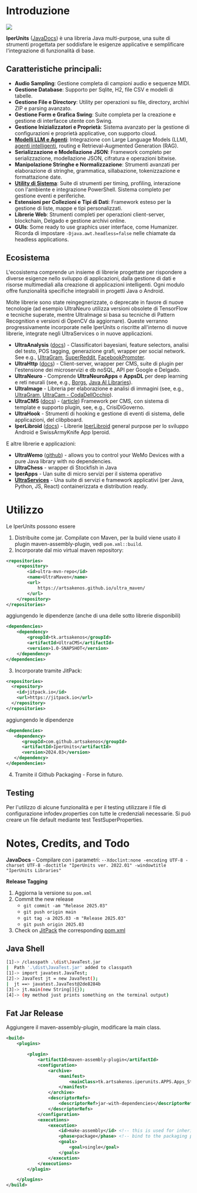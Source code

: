 # Introduzione

[![](https://jitpack.io/v/artsakenos/IperUnits.svg)](https://jitpack.io/#artsakenos/IperUnits)

**IperUnits** ([JavaDocs](https://artsakenos.github.io/ultra_lib_docs/IperUnits/index.html)) è una libreria Java multi-purpose,
una suite di strumenti progettata per soddisfare le esigenze applicative e semplificare l'integrazione di funzionalità di base.

## Caratteristiche principali:

- **Audio Sampling**: Gestione completa di campioni audio e sequenze MIDI.
- **Gestione Database**: Supporto per Sqlite, H2, file CSV e modelli di tabelle.
- **Gestione File e Directory**: Utility per operazioni su file, directory, archivi ZIP e parsing avanzato.
- **Gestione Form e Grafica Swing**: Suite completa per la creazione e gestione di interfacce utente con Swing.
- **Gestione Inizializzatori e Proprietà**: Sistema avanzato per la gestione di configurazioni e proprietà applicative, con supporto cloud.
- **[Modelli LLM e Agenti](./src/main/java/tk/artsakenos/iperunits/llm/Readme.md)**: 
    Integrazione con Large Language Models (LLM), 
    [agenti intelligenti](https://infodev.wordpress.com/2023/11/15/ai-agents/), routing e Retrieval-Augmented Generation (RAG).
- **Serializzazione e Modellazione JSON**: Framework completo per serializzazione, modellazione JSON, cifratura e operazioni bitwise.
- **Manipolazione Stringhe e Normalizzazione**: Strumenti avanzati per elaborazione di stringhe, grammatica, sillabazione, tokenizzazione e formattazione date.
- **[Utility di Sistema](./src/main/java/tk/artsakenos/iperunits/system/Readme.md)**: 
    Suite di strumenti per timing, profiling, interazione con l'ambiente e integrazione PowerShell.
    Sistema completo per gestione eventi e periferiche.
- **Estensioni per Collezioni e Tipi di Dati**: Framework esteso per la gestione di liste, mappe e tipi personalizzati.
- **Librerie Web**: Strumenti completi per operazioni client-server, blockchain, Delgado e gestione archivi online.
- **GUIs**: Some ready to use graphics user interface, come Humanizer. Ricorda di impostare `-Djava.awt.headless=false` nelle chiamate da headless applications.

## Ecosistema

L'ecosistema comprende un insieme di librerie progettate per rispondere a diverse esigenze nello sviluppo di applicazioni,
dalla gestione di dati e risorse multimediali alla creazione di applicazioni intelligenti.
Ogni modulo offre funzionalità specifiche integrabili in progetti Java o Android.

Molte librerie sono state reingegnerizzate, o deprecate in favore di nuove tecnologie
(ad esempio UltraNeuro utilizza versioni obsolete di TensorFlow e tecniche superate,
mentre UltraImage si basa su tecniche di Pattern Recognition e versioni di OpenCV da aggiornare).
Queste verranno progressivamente incorporate nelle IperUnits o riscritte all'interno di nuove librerie,
integrate negli UltraServices o in nuove applicazioni.

* **UltraAnalysis** ([docs](https://artsakenos.github.io/ultra_lib_docs/UltraAnalysis/index.html)) - Classificatori bayesiani, feature selectors, analisi del testo, POS tagging, generazione grafi, wrapper per social network. See e.g., [UltraGram](https://infodev.wordpress.com/2018/04/05/ultracms-uscenno-release/), [SuperReddit](https://infodev.wordpress.com/2017/01/20/esperimenti-con-reddit/), [FacebookPromoter](https://infodev.wordpress.com/2015/07/10/facebook-promoter/).
* **UltraHttp** ([docs](https://artsakenos.github.io/ultra_lib_docs/UltraHttp/index.html)) - Client-server, wrapper per CMS, suite di plugin per l'estensione dei microservizi e db noSQL, API per Google e Delgado.
* **UltraNeuro** - Comprende **UltraNeuroApps** e **AppsDL** per deep learning e reti neurali (see, e.g., [Borgs](https://infodev.wordpress.com/2018/04/15/borgs/), [Java AI Libraries](https://infodev.wordpress.com/2018/04/10/testing-some-java-ai-libraries/)).
* **UltraImage** - Libreria per elaborazione e analisi di immagini (see, e.g., [UltraGram](https://infodev.wordpress.com/2020/12/05/ultragram-bot-intergeptor-deluxe-2020/), [UltraCam - CodaDellOcchio](https://infodev.wordpress.com/2013/11/05/ultracam/)).
* **UltraCMS** ([docs](https://artsakenos.github.io/ultra_lib_docs/UltraCMS/index.html)) - ([article](https://infodev.wordpress.com/2018/04/05/ultracms-uscenno-release/)) Framework per CMS, con sistema di template e supporto plugin, see, e.g., CrisiDiGoverno.
* **UltraHook** - Strumenti di hooking e gestione di eventi di sistema, delle applicazioni, del clibpboard.
* **IperLibroid** ([docs](https://artsakenos.github.io/ultra_lib_docs/IperLibroid/index.html)) - Librerie [IperLibroid](https://github.com/artsakenos/Iperoid) general purpose per lo sviluppo Android e SwissArmyKnife App Iperoid.

E altre librerie e applicazioni:
* **UltraWemo** ([github](https://github.com/artsakenos/UltraWemo)) - allows you to control your WeMo Devices with a pure Java library with no dependencies.
* **UltraChess** - wrapper di Stockfish in Java
* **IperApps** - Uan suite di micro servizi per il sistema operativo
* [**UltraServices**](https://github.com/artsakenos/UltraServices) - Una suite di servizi e framework applicativi (per Java, Python, JS, React) containerizzata e distribution ready.


# Utilizzo
Le IperUnits possono essere
1. Distribuite come jar. Compilate con Maven,
   per la build viene usato il plugin maven-assembly-plugin, vedi `pom.xml::build`.
2. Incorporate dal mio virtual maven repository:
```xml    
<repositories>
    <repository>
        <id>ultra-mvn-repo</id>
        <name>UltraMaven</name>
        <url>
            https://artsakenos.github.io/ultra_maven/
        </url>
    </repository>
</repositories>
```
aggiungendo le dipendenze (anche di una delle sotto librerie disponibili)
```xml    
<dependencies>
    <dependency>
        <groupId>tk.artsakenos</groupId>
        <artifactId>UltraCMS</artifactId>
        <version>1.0-SNAPSHOT</version>
    </dependency> 
</dependencies>
```

3. Incorporate tramite JitPack:
```xml    
<repositories>
  <repository>
    <id>jitpack.io</id>
    <url>https://jitpack.io</url>
  </repository>
</repositories>
```
aggiungendo le dipendenze
```xml    
<dependencies>
   <dependency>
      <groupId>com.github.artsakenos</groupId>
      <artifactId>IperUnits</artifactId>
      <version>2024.03</version>
   </dependency>
</dependencies>
```
4. Tramite il Github Packaging - Forse in futuro.


## Testing
Per l'utilizzo di alcune funzionalità e per il testing utilizzare il file di configurazione infodev.properties con tutte le credenziali necessarie.
Si puó creare un file default mediante test TestSuperProperties.


# Notes, Credits, and Todo

**JavaDocs** -
Compilare con i parametri:
`--Xdoclint:none -encoding UTF-8 -charset UTF-8 -doctitle "IperUnits ver. 2022.01" -windowtitle "IperUnits Libraries"`

**Release Tagging**

1. Aggiorna la versione su `pom.xml`
2. Commit the new release
    - `git commit -am "Release 2025.03"`
    - `git push origin main`
    - `git tag -a 2025.03 -m "Release 2025.03"`
    - `git push origin 2025.03`
3. Check on [JitPack](https://jitpack.io/#artsakenos/IperUnits) 
   the corresponding [pom.xml](https://jitpack.io/com/github/artsakenos/IperUnits/2024.03/pom.xml)


## Java Shell

```bash
[1]-> /classpath .\dist\JavaTest.jar
|  Path '.\dist\JavaTest.jar' added to classpath
[1]-> import javatest.JavaTest;
[2]-> JavaTest jt = new JavaTest();
|  jt ==> javatest.JavaTest@2de8284b
[3]-> jt.main(new String[]{});
[4]-> (my method just prints something on the terminal output)
```


## Fat Jar Release

Aggiungere il maven-assembly-plugin, modificare la main class.

```xml    
<build>
    <plugins>

        <plugin>
            <artifactId>maven-assembly-plugin</artifactId>
            <configuration>
                <archive>
                    <manifest>
                        <mainClass>tk.artsakenos.iperunits.APPS.Apps_Starter</mainClass>
                    </manifest>
                </archive>
                <descriptorRefs>
                    <descriptorRef>jar-with-dependencies</descriptorRef>
                </descriptorRefs>
            </configuration>
            <executions>
                <execution>
                    <id>make-assembly</id> <!-- this is used for inheritance merges -->
                    <phase>package</phase> <!-- bind to the packaging phase -->
                    <goals>
                        <goal>single</goal>
                    </goals>
                </execution>
            </executions>
        </plugin>

    </plugins>
</build>
```
